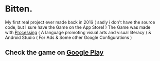 # Bitten.

My first real project ever made back in 2016 ( sadly i don't have the source code, but I sure have the Game on the App Store! )
The Game was made with <a href="https://processing.org/">Processing</a> ( A language promoting visual arts and visual literacy ) & Android Studio ( For Ads & Some other Google Configurations )

<h2>Check the game on <a href="https://play.google.com/store/apps/details?id=processing.test.game_pre_release_&hl=en&gl=US">Google Play</a></h2>
